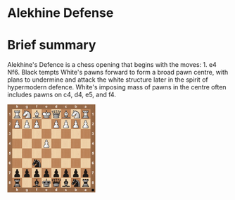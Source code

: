 
Alekhine Defense
================

# Brief summary


Alekhine's Defence is a chess opening that begins with the moves: 1. e4 Nf6. Black tempts White's pawns forward to form a broad pawn centre, with plans to undermine and attack the white structure later in the spirit of hypermodern defence. White's imposing mass of pawns in the centre often includes pawns on c4, d4, e5, and f4.

<img src="/img/Alekhine Defense.jpg" width="200"/>